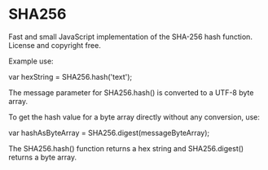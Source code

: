 # SHA256
Fast and small JavaScript implementation of the SHA-256 hash function. License and copyright free.

Example use:

var hexString = SHA256.hash('text');

The message parameter for SHA256.hash() is converted to a UTF-8 byte array.

To get the hash value for a byte array directly without any conversion, use:

var hashAsByteArray = SHA256.digest(messageByteArray);

The SHA256.hash() function returns a hex string and SHA256.digest() returns a byte array.

